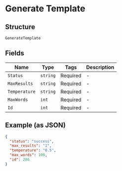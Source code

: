 
# Generate Template

## Structure

`GenerateTemplate`

## Fields

| Name | Type | Tags | Description |
|  --- | --- | --- | --- |
| `Status` | `string` | Required | - |
| `MaxResults` | `string` | Required | - |
| `Temperature` | `string` | Required | - |
| `MaxWords` | `int` | Required | - |
| `Id` | `int` | Required | - |

## Example (as JSON)

```json
{
  "status": "success",
  "max_results": "1",
  "temperature": "0.5",
  "max_words": 100,
  "id": 286
}
```

